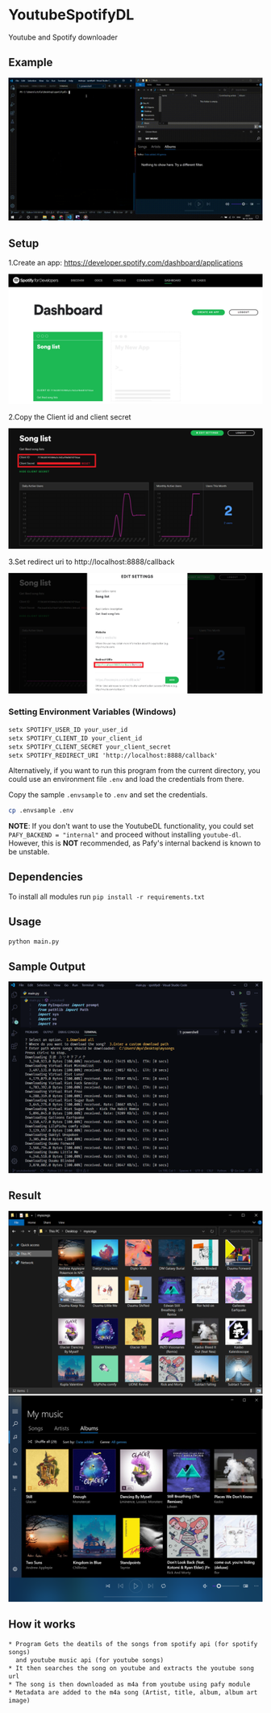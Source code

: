 # YoutubeSpotifyDL

Youtube and Spotify downloader

## Example

![](imgs/example.gif)

## Setup

1.Create an app: https://developer.spotify.com/dashboard/applications

![](imgs/setup.png)

2.Copy the Client id and client secret

![](imgs/copy.png)

3.Set redirect uri to http://localhost:8888/callback

![](imgs/redirecturi.png)

### Setting Environment Variables (Windows)

`setx SPOTIFY_USER_ID your_user_id`  
`setx SPOTIFY_CLIENT_ID your_client_id`  
`setx SPOTIFY_CLIENT_SECRET your_client_secret`  
`setx SPOTIFY_REDIRECT_URI 'http://localhost:8888/callback'`


Alternatively, if you want to run this program from the current directory, you could use an environment file `.env` and load the credentials from there.

Copy the sample `.envsample` to `.env` and set the credentials.

```bash
cp .envsample .env
```

**NOTE**: If you don't want to use the YoutubeDL functionality, you could set `PAFY_BACKEND = "internal"` and proceed without installing `youtube-dl`. However, this is **NOT** recommended, as Pafy's internal backend is known to be unstable.


## Dependencies

To install all modules run `pip install -r requirements.txt`

## Usage

`python main.py`

## Sample Output

![](imgs/terminal.png)

## Result

![](imgs/folder.png)
![](imgs/musicplayer.png)

## How it works

```
* Program Gets the deatils of the songs from spotify api (for spotify songs)  
  and youtube music api (for youtube songs)  
* It then searches the song on youtube and extracts the youtube song url
* The song is then downloaded as m4a from youtube using pafy module
* Metadata are added to the m4a song (Artist, title, album, album art image)
```
